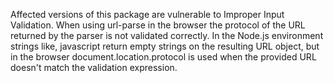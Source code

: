 Affected versions of this package are vulnerable to Improper Input Validation. When using url-parse in the browser the protocol of the URL returned by the parser is not validated correctly. In the Node.js environment strings like, javascript return empty strings on the resulting URL object, but in the browser document.location.protocol is used when the provided URL doesn't match the validation expression.